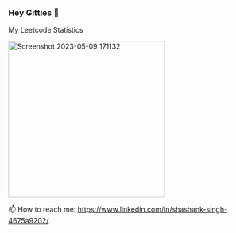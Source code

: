 ### Hey Gitties 👋
My Leetcode Statistics

<img width="315" alt="Screenshot 2023-05-09 171132" src="https://github.com/Shashank-singh2002/Shashank-singh2002/assets/104620107/3bdf6dd8-235a-4166-94d9-2fde3c2d228d">

📫 How to reach me: https://www.linkedin.com/in/shashank-singh-4675a9202/















<!--
**Shashank-singh2002/Shashank-singh2002** is a ✨ _special_ ✨ repository because its `README.md` (this file) appears on your GitHub profile.

Here are some ideas to get you started:

- 🔭 I’m currently working on an application that tells ONE REP MAX of a person.
- 🌱 I’m currently learning JDBC.
- 👯 I’m looking to collaborate on JAVA BACKEND.
- 🤔 I’m looking for help with ...
- 💬 Ask me about JAVA related problems.

